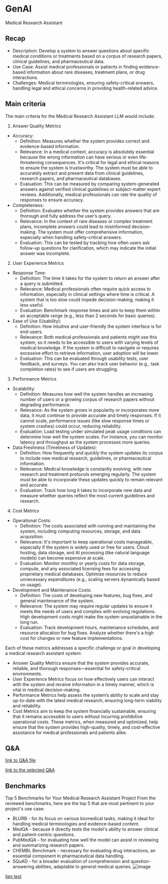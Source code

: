 # GenAI
Medical Research Assistant

## Recap
- Description: 
Develop a system to answer questions about specific medical conditions or treatments based on a corpus of research papers, clinical guidelines, and pharmaceutical data.
- Use Case:
Assist medical professionals or patients in finding evidence-based information about rare diseases, treatment plans, or drug interactions.
- Challenges:
Medical terminologies, ensuring safety-critical answers, handling legal and ethical concerns in providing health-related advice.



## Main criteria

The main criteria for the Medical Research Assistant LLM would include:
1. Answer Quality Metrics
- Accuracy:
	- Definition: Measures whether the system provides correct and evidence-based information.
	- Relevance: In a medical context, accuracy is absolutely essential because the wrong information can have serious or even life-threatening consequences. It's critical for legal and ethical reasons to ensure the system is trustworthy. The system must be able to accurately extract and present data from clinical guidelines, research papers, and pharmaceutical databases.
	- Evaluation: This can be measured by comparing system-generated answers against verified clinical guidelines or subject-matter expert reviews. Additionally, medical professionals can rate the quality of responses to ensure accuracy.
- Completeness:
	- Definition: Evaluates whether the system provides answers that are thorough and fully address the user’s query.
	- Relevance: In the context of rare diseases or complex treatment plans, incomplete answers could lead to misinformed decision-making. The system must offer comprehensive information, especially when handling safety-critical answers.
	- Evaluation: This can be tested by tracking how often users ask follow-up questions for clarification, which may indicate the initial answer was incomplete.

2. User Experience Metrics
- Response Time:
	- Definition: The time it takes for the system to return an answer after a query is submitted.
	- Relevance: Medical professionals often require quick access to information, especially in clinical settings where time is critical. A system that is too slow could impede decision-making, making it less useful.
	- Evaluation: Benchmark response times and aim to keep them within an acceptable range (e.g., less than 2 seconds for basic queries).
- Ease of Use (Usability):
	- Definition: How intuitive and user-friendly the system interface is for end-users.
	- Relevance: Both medical professionals and patients might use this system, so it needs to be accessible to users with varying levels of medical knowledge. If the system is difficult to navigate or requires excessive effort to retrieve information, user adoption will be lower.
	- Evaluation: This can be evaluated through usability tests, user feedback, and surveys. You can also track user behavior (e.g., task completion rates) to see if users are struggling.

3. Performance Metrics
- Scalability:
	- Definition: Measures how well the system handles an increasing number of users or a growing corpus of research papers without degrading performance.
	- Relevance: As the system grows in popularity or incorporates more data, it must continue to provide accurate and timely responses. If it cannot scale, performance issues (like slow response times or system crashes) could occur, reducing reliability.
	- Evaluation: Load testing under simulated peak usage conditions can determine how well the system scales. For instance, you can monitor latency and throughput as the system processes more queries.
- Data Freshness (Timeliness of Updates):
	- Definition: How frequently and quickly the system updates its corpus to include new medical research, guidelines, or pharmaceutical information.
	- Relevance: Medical knowledge is constantly evolving, with new research and treatment protocols emerging regularly. The system must be able to incorporate these updates quickly to remain relevant and accurate.
	- Evaluation: Track how long it takes to incorporate new data and measure whether queries reflect the most current guidelines and research.

4. Cost Metrics
- Operational Costs:
	- Definition: The costs associated with running and maintaining the system, including computing resources, storage, and data acquisition.
	- Relevance: It's important to keep operational costs manageable, especially if the system is widely used or free for users. Cloud hosting, data storage, and AI processing (like natural language models) can become expensive at scale.
	- Evaluation: Monitor monthly or yearly costs for data storage, compute, and any associated licensing fees for accessing proprietary medical databases. Optimize resources to reduce unnecessary expenditures (e.g., scaling servers dynamically based on usage).
- Development and Maintenance Costs:
	- Definition: The costs of developing new features, bug fixes, and general maintenance of the system.
	- Relevance: The system may require regular updates to ensure it meets the needs of users and complies with evolving regulations. High development costs might make the system unsustainable in the long run.
	- Evaluation: Track development hours, maintenance schedules, and resource allocation for bug fixes. Analyze whether there's a high cost for changes or new feature implementations.

Each of these metrics addresses a specific challenge or goal in developing a medical research assistant system:
- Answer Quality Metrics ensure that the system provides accurate, reliable, and thorough responses—essential for safety-critical environments.
- User Experience Metrics focus on how effectively users can interact with the system and receive information in a timely manner, which is vital in medical decision-making.
- Performance Metrics help assess the system’s ability to scale and stay up-to-date with the latest medical research, ensuring long-term viability and reliability.
- Cost Metrics aim to keep the system financially sustainable, ensuring that it remains accessible to users without incurring prohibitive operational costs.
These metrics, when measured and optimized, help ensure that the system provides high-quality, timely, and cost-effective assistance for medical professionals and patients alike.

## Q&A

[link to Q&A file](https://www.kaggle.com/datasets/gvaldenebro/cancer-q-and-a-dataset?resource=download&select=growth_hormone_receptorQA.csv)

[link to the selected Q&A](https://docs.google.com/spreadsheets/d/10wujNUzXb3qMbppAO7kucGEroBbA6WZmSpmzudxlZuI/edit?usp=sharing)

## Benchmarks

Top 5 Benchmarks for Your Medical Research Assistant Project
From the reviewed benchmarks, here are the top 5 that are most pertinent to your project's use case:

- BLURB - for its focus on various biomedical tasks, making it ideal for handling medical terminologies and evidence-based content.
- MedQA - because it directly tests the model's ability to answer clinical and patient-centric questions.
- PubMedQA - for evaluating how well the model can assist in reviewing and summarizing research papers.
- CHEMBL Benchmark - necessary for evaluating drug interactions, an essential component in pharmaceutical data handling.
- SQuAD - for a broader evaluation of comprehension and question-answering abilities, adaptable to general medical queries.
![image](https://github.com/user-attachments/assets/cab4f309-d9a8-4ef9-ac94-c89304ea5459)


[lien test](https://huggingface.co/pankajmathur/orca_mini_3b)
